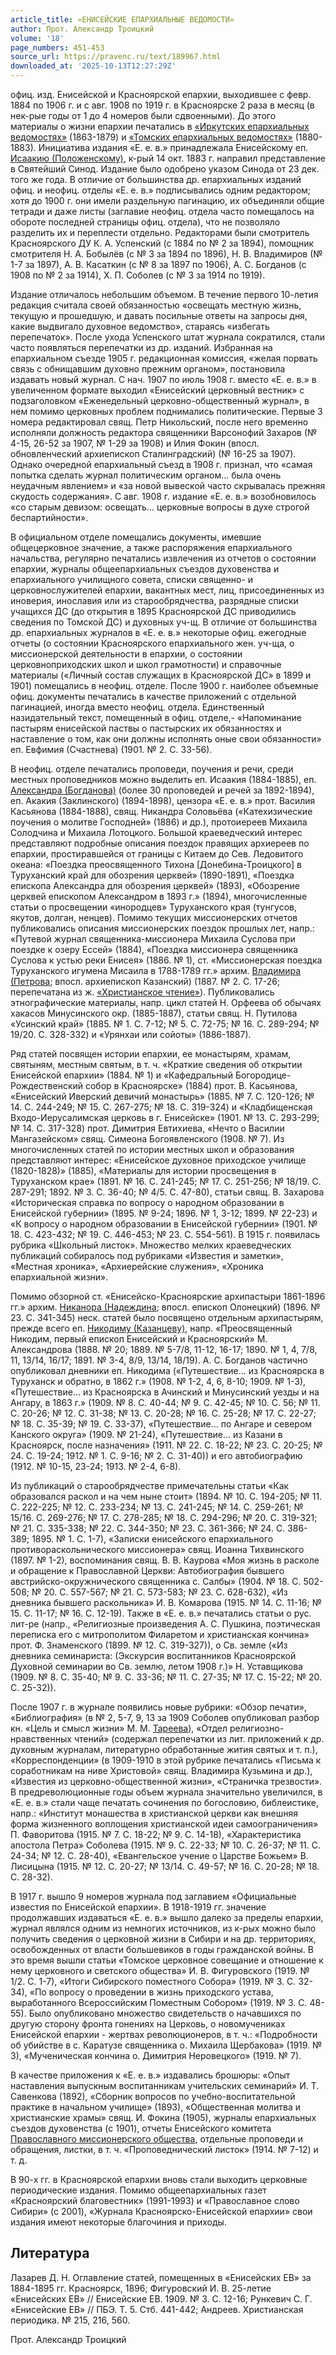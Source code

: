 ```yaml
---
article_title: «ЕНИСЕЙСКИЕ ЕПАРХИАЛЬНЫЕ ВЕДОМОСТИ»
author: Прот. Александр Троицкий
volume: '18'
page_numbers: 451-453
source_url: https://pravenc.ru/text/189967.html
downloaded_at: '2025-10-13T12:27:29Z'
---
```


офиц. изд. Енисейской и Красноярской епархии, выходившее с февр. 1884 по 1906 г. и с авг. 1908 по 1919 г. в Красноярске 2 раза в месяц (в нек-рые годы от 1 до 4 номеров были сдвоенными). До этого материалы о жизни епархии печатались в [«Иркутских епархиальных ведомостях»](<https://pravenc.ru/text/ Иркутских епархиальных ведомостях .html>) (1863-1879) и [«Томских епархиальных ведомостях»](<https://pravenc.ru/text/ Томских епархиальных ведомостях .html>) (1880-1883). Инициатива издания «Е. е. в.» принадлежала Енисейскому еп. [Исаакию (Положенскому)](<https://pravenc.ru/text/Исаакию (Положенскому).html>), к-рый 14 окт. 1883 г. направил представление в Святейший Синод. Издание было одобрено указом Синода от 23 дек. того же года. В отличие от большинства др. епархиальных изданий офиц. и неофиц. отделы «Е. е. в.» подписывались одним редактором; хотя до 1900 г. они имели раздельную пагинацию, их объединяли общие тетради и даже листы (заглавие неофиц. отдела часто помещалось на обороте последней страницы офиц. отдела), что не позволяло разделить их и переплести отдельно. Редакторами были смотритель Красноярского ДУ К. А. Успенский (с 1884 по № 2 за 1894), помощник смотрителя Н. А. Бобылёв (с № 3 за 1894 по 1896), Н. В. Владимиров (№ 1-7 за 1897), А. В. Касаткин (с № 8 за 1897 по 1906), А. С. Богданов (с 1908 по № 2 за 1914), Х. П. Соболев (с № 3 за 1914 по 1919).

Издание отличалось небольшим объемом. В течение первого 10-летия редакция считала своей обязанностью «освещать местную жизнь, текущую и прошедшую, и давать посильные ответы на запросы дня, какие выдвигало духовное ведомство», стараясь «избегать перепечаток». После ухода Успенского штат журнала сократился, стали часто появляться перепечатки из др. изданий. Избранная на епархиальном съезде 1905 г. редакционная комиссия, «желая порвать связь с обнищавшим духовно прежним органом», постановила издавать новый журнал. С нач. 1907 по июль 1908 г. вместо «Е. е. в.» в увеличенном формате выходил «Енисейский церковный вестник» с подзаголовком «Еженедельный церковно-общественный журнал», в нем помимо церковных проблем поднимались политические. Первые 3 номера редактировал свящ. Петр Никольский, после него временно исполняли должность редактора священники Варсонофий Захаров (№ 4-15, 26-52 за 1907, № 1-29 за 1908) и Илия Фокин (впосл. обновленческий архиепископ Сталинградский) (№ 16-25 за 1907). Однако очередной епархиальный съезд в 1908 г. признал, что «самая попытка сделать журнал политическим органом… была очень неудачным явлением» и «за новой вывеской часто скрывалась прежняя скудость содержания». С авг. 1908 г. издание «Е. е. в.» возобновилось «со старым девизом: освещать… церковные вопросы в духе строгой беспартийности».

В официальном отделе помещались документы, имевшие общецерковное значение, а также распоряжения епархиального начальства, регулярно печатались извлечения из отчетов о состоянии епархии, журналы общеепархиальных съездов духовенства и епархиального училищного совета, списки священно- и церковнослужителей епархии, вакантных мест, лиц, присоединенных из иноверия, инославия или из старообрядчества, разрядные списки учащихся ДС (до открытия в 1895 Красноярской ДС приводились сведения по Томской ДС) и духовных уч-щ. В отличие от большинства др. епархиальных журналов в «Е. е. в.» некоторые офиц. ежегодные отчеты (о состоянии Красноярского епархиального жен. уч-ща, о миссионерской деятельности в епархии, о состоянии церковноприходских школ и школ грамотности) и справочные материалы («Личный состав служащих в Красноярской ДС» в 1899 и 1901) помещались в неофиц. отделе. После 1900 г. наиболее объемные офиц. документы печатались в качестве приложений с отдельной пагинацией, иногда вместо неофиц. отдела. Единственный назидательный текст, помещенный в офиц. отделе,- «Напоминание пастырям енисейской паствы о пастырских их обязанностях и наставление о том, как они должны исполнять оные свои обязанности» еп. Евфимия (Счастнева) (1901. № 2. С. 33-56).

В неофиц. отделе печатались проповеди, поучения и речи, среди местных проповедников можно выделить еп. Исаакия (1884-1885), еп. [Александра (Богданова)](https://pravenc.ru/text/АЛЕКСАНДР.html) (более 30 проповедей и речей за 1892-1894), еп. Акакия (Заклинского) (1894-1898), цензора «Е. е. в.» прот. Василия Касьянова (1884-1888), свящ. Никандра Соловьёва («Катехизические поучения о молитве Господней» (1886) и др.), протоиереев Михаила Солодчина и Михаила Лотоцкого. Большой краеведческий интерес представляют подробные описания поездок правящих архиереев по епархии, простиравшейся от границы с Китаем до Сев. Ледовитого океана: «Поездка преосвященного Тихона [Донебина-Троицкого] в Туруханский край для обозрения церквей» (1890-1891), «Поездка епископа Александра для обозрения церквей» (1893), «Обозрение церквей епископом Александром в 1893 г.» (1894), многочисленные статьи о просвещении «инородцев» Туруханского края (тунгусов, якутов, долган, ненцев). Помимо текущих миссионерских отчетов публиковались описания миссионерских поездок прошлых лет, напр.: «Путевой журнал священника-миссионера Михаила Суслова при поездке к озеру Ессей» (1884), «Поездка миссионера священника Суслова к устью реки Енисея» (1886. № 1), ст. «Миссионерская поездка Туруханского игумена Мисаила в 1788-1789 гг.» архим. [Владимира (Петрова](https://pravenc.ru/text/ВЛАДИМИР.html); впосл. архиепископ Казанский) (1887. № 2. С. 17-26; перепечатана из ж. [«Христианское чтение»](<https://pravenc.ru/text/ Христианское чтение .html>)). Публиковались этнографические материалы, напр. цикл статей Н. Орфеева об обычаях хакасов Минусинского окр. (1885-1887), статьи свящ. Н. Путилова «Усинский край» (1885. № 1. С. 7-12; № 5. С. 72-75; № 16. С. 289-294; № 19/20. С. 328-332) и «Урянхаи или сойоты» (1886-1887).

Ряд статей посвящен истории епархии, ее монастырям, храмам, святыням, местным святым, в т. ч. «Краткие сведения об открытии Енисейской епархии» (1884. № 1) и «Кафедральный Богородице-Рождественский собор в Красноярске» (1884) прот. В. Касьянова, «Енисейский Иверский девичий монастырь» (1885. № 7. С. 120-126; № 14. С. 244-249; № 15. С. 267-275; № 18. С. 319-324) и «Кладбищенская Входо-Иерусалимская церковь в г. Енисейске» (1901. № 13. С. 293-299; № 14. С. 317-328) прот. Димитрия Евтихиева, «Нечто о Василии Мангазейском» свящ. Симеона Богоявленского (1908. № 7). Из многочисленных статей по истории местных школ и образования представляют интерес: «Енисейское духовное приходское училище (1820-1828)» (1885), «Материалы для истории просвещения в Туруханском крае» (1891. № 16. С. 241-245; № 17. С. 251-256; № 18/19. С. 287-291; 1892. № 3. С. 36-40; № 4/5. С. 47-80), статьи свящ. В. Захарова «Историческая справка по вопросу о народном образовании в Енисейской губернии» (1895. № 9-24; 1896. № 1, 3-12; 1899. № 22-23) и «К вопросу о народном образовании в Енисейской губернии» (1901. № 18. С. 423-432; № 19. С. 446-453; № 23. С. 554-561). В 1915 г. появилась рубрика «Школьный листок». Множество мелких краеведческих публикаций собиралось под рубриками «Известия и заметки», «Местная хроника», «Архиерейские служения», «Хроника епархиальной жизни».

Помимо обзорной ст. «Енисейско-Красноярские архипастыри 1861-1896 гг.» архим. [Никанора (Надеждина](<https://pravenc.ru/text/Никанора (Надеждина.html>); впосл. епископ Олонецкий) (1896. № 23. С. 341-345) неск. статей было посвящено отдельным архипастырям, прежде всего еп. [Никодиму (Казанцеву)](<https://pravenc.ru/text/Никодиму (Казанцеву).html>), напр. «Преосвященный Никодим, первый епископ Енисейский и Красноярский» М. Александрова (1888. № 20; 1889. № 5-7/8, 11-12, 16-17; 1890. № 1, 4, 7/8, 11, 13/14, 16/17; 1891. № 3-4, 8/9, 13/14, 18/19). А. С. Богданов частично опубликовал дневники еп. Никодима («Путешествие… из Красноярска в Туруханск и обратно, в 1862 г.» (1908. № 1-2, 4, 6, 8-10; 1909. № 1-3), «Путешествие… из Красноярска в Ачинский и Минусинский уезды и на Ангару, в 1863 г.» (1909. № 8. С. 40-44; № 9. С. 42-45; № 10. С. 56; № 11. С. 20-26; № 12. С. 31-38; № 13. С. 20-28; № 16. С. 25-28; № 17. С. 22-27; № 18. С. 35-39; № 19. С. 33-37), «Путешествие… по Ангаре и севером Канского округа» (1909. № 21-24), «Путешествие… из Казани в Красноярск, после назначения» (1911. № 22. С. 18-22; № 23. С. 20-25; № 24. С. 19-24; 1912. № 1. С. 9-16; № 2. С. 31-40)) и его автобиографию (1912. № 10-15, 23-24; 1913. № 2-4, 6-8).

Из публикаций о старообрядчестве примечательны статьи «Как образовался раскол и на чем ныне стоит» (1894. № 10. С. 194-205; № 11. С. 222-225; № 12. С. 233-234; № 13. С. 241-245; № 14. С. 259-261; № 15/16. С. 269-276; № 17. С. 278-285; № 18. С. 294-296; № 20. С. 319-321; № 21. С. 335-338; № 22. С. 344-350; № 23. С. 361-366; № 24. С. 386-389; 1895. № 1. С. 1-7), «Записки енисейского епархиального противораскольнического миссионера» свящ. Иоанна Тихвинского (1897. № 1-2), воспоминания свящ. В. В. Каурова «Моя жизнь в расколе и обращение к Православной Церкви: Автобиография бывшего австрийско-окружнического священника с. Салбы» (1904. № 18. С. 502-508; № 20. С. 557-567; № 21. С. 573-583; № 23. С. 628-632), «Из дневника бывшего раскольника» И. В. Комарова (1915. № 14. С. 11-16; № 15. С. 11-17; № 16. С. 12-19). Также в «Е. е. в.» печатались статьи о рус. лит-ре (напр., «Религиозные произведения А. С. Пушкина, поэтическая переписка его с митрополитом Филаретом и христианская кончина» прот. Ф. Знаменского (1899. № 12. С. 319-327)), о Св. земле («Из дневника семинариста: (Экскурсия воспитанников Красноярской Духовной семинарии во Св. землю, летом 1908 г.)» Н. Уставщикова (1909. № 8. С. 35-40; № 9. С. 33-36; № 11. С. 27-35; № 17. С. 15-22; № 20. С. 25-32)).

После 1907 г. в журнале появились новые рубрики: «Обзор печати», «Библиография» (в № 2, 5-7, 9, 13 за 1909 Соболев опубликовал разбор кн. «Цель и смысл жизни» М. М. [Тареева](https://pravenc.ru/text/Тареева.html)), «Отдел религиозно-нравственных чтений» (содержал перепечатки из лит. приложений к др. духовным журналам, литературно обработанные жития святых и т. п.), «Корреспонденции» (в 1909-1910 в этой рубрике печатались «Письма к соработникам на ниве Христовой» свящ. Владимира Кузьмина и др.), «Известия из церковно-общественной жизни», «Страничка трезвости». В предреволюционные годы объем журнала значительно увеличился, в «Е. е. в.» стали чаще печатать сочинения по богословию, библеистике, напр.: «Институт монашества в христианской церкви как внешняя форма жизненного воплощения христианской идеи самоограничения» П. Фаворитова (1915. № 7. С. 18-22; № 9. С. 14-18), «Характеристика апостола Петра» Соболева (1915. № 9. С. 22-33; № 10. С. 26-37; № 11. С. 24-34; № 12. С. 28-40), «Евангельское учение о Царстве Божьем» В. Лисицына (1915. № 12. С. 20-27; № 13/14. С. 49-57; № 16. С. 20-28; № 18. С. 28-32).

В 1917 г. вышло 9 номеров журнала под заглавием «Официальные известия по Енисейской епархии». В 1918-1919 гг. значение продолжавших издаваться «Е. е. в.» вышло далеко за пределы епархии, журнал являлся одним из немногих источников, из к-рых можно было получить сведения о церковной жизни в Сибири и на др. территориях, освобожденных от власти большевиков в годы гражданской войны. В это время вышли статьи «Томское церковное совещание и отношение к нему церковного и светского общества» И. В. Фигуровского (1919. № 1/2. С. 1-7), «Итоги Сибирского поместного Собора» (1919. № 3. С. 32-34), «По вопросу о проведении в жизнь приходского устава, выработанного Всероссийским Поместным Собором» (1919. № 3. С. 48-55). Было опубликовано множество свидетельств о начавшихся по другую сторону фронта гонениях на Церковь, о новомучениках Енисейской епархии - жертвах революционеров, в т. ч.: «Подробности об убийстве в с. Каратузе священника о. Михаила Щербакова» (1919. № 3), «Мученическая кончина о. Димитрия Неровецкого» (1919. № 7).

В качестве приложения к «Е. е. в.» издавались брошюры: «Опыт наставления выпускным воспитанникам учительских семинарий» И. Т. Савенкова (1892), «Сборник вопросов по учебно-воспитательной практике в начальном училище» (1893), «Общественная молитва и христианские храмы» свящ. И. Фокина (1905), журналы епархиальных съездов духовенства (с 1901), отчеты Енисейского комитета [Православного миссионерского общества](<https://pravenc.ru/text/Православного миссионерского общества.html>), отдельные проповеди и обращения, листки, в т. ч. «Проповеднический листок» (1914. № 7-12) и т. д.

В 90-х гг. в Красноярской епархии вновь стали выходить церковные периодические издания. Помимо общеепархиальных газет «Красноярский благовестник» (1991-1993) и «Православное слово Сибири» (с 2001), «Журнала Красноярско-Енисейской епархии» свои издания имеют некоторые благочиния и приходы.

## Литература

Лазарев Д. Н. Оглавление статей, помещенных в «Енисейских ЕВ» за 1884-1895 гг. Красноярск, 1896; Фигуровский И. В. 25-летие «Енисейских ЕВ» // Енисейские ЕВ. 1909. № 3. С. 12-16; Рункевич С. Г. «Енисейские ЕВ» // ПБЭ. Т. 5. Стб. 441-442; Андреев. Христианская периодика. № 215, 216, 560.

Прот. Александр Троицкий
